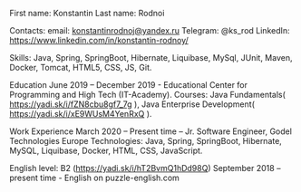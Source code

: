 First name: Konstantin
Last name: Rodnoi

Contacts:
email: konstantinrodnoj@yandex.ru
Telegram: @ks_rod
LinkedIn: https://www.linkedin.com/in/konstantin-rodnoy/

Skills:
Java, Spring, SpringBoot, Hibernate, Liquibase, MySql, JUnit, Maven, Docker, Tomcat, HTML5, CSS, JS, Git.

Education
June 2019 – December 2019 - Educational Center for Programming and High Tech (IT-Academy).
Courses: Java Fundamentals( https://yadi.sk/i/fZN8cbu8gf7_7g ),
Java Enterprise Development( https://yadi.sk/i/xE9WUsM4YenRxQ ).

Work Experience
March 2020 – Present time – Jr. Software Engineer, Godel Technologies Europe
Technologies: Java, Spring, SpringBoot, Hibernate, MySQL, Liquibase, Docker, HTML, CSS, JavaScript.

English level: 
B2 (https://yadi.sk/i/hT2BvmQ1hDd98Q)
September 2018 – present time - English on puzzle-english.com